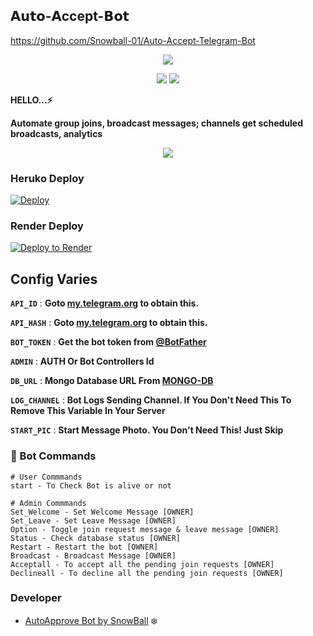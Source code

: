 ## 𝗔𝘂𝘁𝗼-𝗔ccept-𝗕𝗼𝘁
https://github.com/Snowball-01/Auto-Accept-Telegram-Bot
<p align="center">
<a href="https://youtu.be/dAXspAB-xQU"><img src="https://media.tenor.com/lTg9wqDq3vwAAAAd/snowball.gif" /></a>
</p>

<p align="center">
<img src="https://img.shields.io/github/stars/Snowball-0/Auto-Accept-Telegram-Bot?style=social" />
<img src="https://img.shields.io/github/forks/Snowball-0/Auto-Accept-Telegram-Bot?style=social" />
</p>

<b>HELLO...⚡</b>

<b>Automate group joins, broadcast messages; channels get scheduled broadcasts, analytics</b>

<p align="center">
<a href="https://telegram.me/Kdramaland"><img src="https://img.shields.io/badge/-Support%20Channel-blue.svg?style=for-the-badge&logo=Telegram"></a>
</p>

### Heruko Deploy

<a href="https://heroku.com/deploy?template=https://github.com/Snowball-01/Auto-Accept-Telegram-Bot">
  <img src="https://www.herokucdn.com/deploy/button.svg" alt="Deploy">
</a>

### Render Deploy
[![Deploy to Render](https://render.com/images/deploy-to-render-button.svg)](https://render.com/deploy?repo=https://github.com/Snowball-01/Auto-Accept-Telegram-Bot)

## Config Varies

<b>`API_ID`</b> : **Goto [my.telegram.org](https://my.telegram.org) to obtain this.**

<b>`API_HASH`</b> : **Goto [my.telegram.org](https://my.telegram.org) to obtain this.**

<b>`BOT_TOKEN`</b> : **Get the bot token from [@BotFather](https://telegram.dog/BotFather)**

<b>`ADMIN`</b> : **AUTH Or Bot Controllers Id**

<b>`DB_URL`</b> : **Mongo Database URL From [MONGO-DB](https://cloud.mongodb.com)**

<b>`LOG_CHANNEL`</b> : **Bot Logs Sending Channel. If You Don't Need This To Remove This Variable In Your Server**

<b>`START_PIC`</b> : **Start Message Photo. You Don't Need This! Just Skip**

### 💠 Bot Commands

```
# User Commmands
start - To Check Bot is alive or not

# Admin Commmands
Set_Welcome - Set Welcome Message [OWNER]
Set_Leave - Set Leave Message [OWNER]
Option - Toggle join request message & leave message [OWNER]
Status - Check database status [OWNER]
Restart - Restart the bot [OWNER]
Broadcast - Broadcast Message [OWNER]
Acceptall - To accept all the pending join requests [OWNER]
Declineall - To decline all the pending join requests [OWNER]

```

### Developer

- [AutoApprove Bot by SnowBall](https://t.me/Snowball_Official) ❄️
